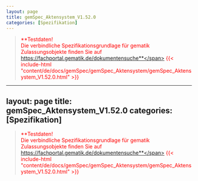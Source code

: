 ```yaml
---
layout: page
title: gemSpec_Aktensystem_V1.52.0
categories: [Spezifikation]
---
```

> <span style="color:red">**Testdaten!<br>Die verbindliche Spezifikationsgrundlage für gematik Zulassungsobjekte finden Sie auf https://fachportal.gematik.de/dokumentensuche**</span>
{{< include-html "content/de/docs/gemSpec/gemSpec_Aktensystem/gemSpec_Aktensystem_V1.52.0.html" >}}
---
layout: page
title: gemSpec_Aktensystem_V1.52.0
categories: [Spezifikation]
---
> <span style="color:red">**Testdaten!<br>Die verbindliche Spezifikationsgrundlage für gematik Zulassungsobjekte finden Sie auf https://fachportal.gematik.de/dokumentensuche**</span>
{{< include-html "content/de/docs/gemSpec/gemSpec_Aktensystem/gemSpec_Aktensystem_V1.52.0.html" >}}
